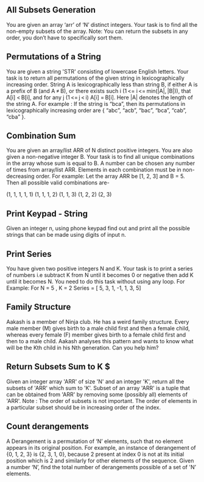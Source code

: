 ## All Subsets Generation
You are given an array ‘arr’ of ‘N’ distinct integers. Your task is to find all the non-empty subsets of the array.
Note: You can return the subsets in any order, you don’t have to specifically sort them.

## Permutations of a String
You are given a string 'STR' consisting of lowercase English letters. Your task is to return all permutations of the given string in lexicographically increasing order.
String A is lexicographically less than string B, if either A is a prefix of B (and A ≠ B), or there exists such i (1 <= i <= min(|A|, |B|)), that A[i] < B[i], and for any j (1 <= j < i) A[i] = B[i]. Here |A| denotes the length of the string A.
For example :
If the string is “bca”, then its permutations in lexicographically increasing order are { “abc”, “acb”, “bac”, “bca”, “cab”, “cba” }.

## Combination Sum
You are given an array/list ARR of N distinct positive integers. You are also given a non-negative integer B.
Your task is to find all unique combinations in the array whose sum is equal to B. A number can be chosen any number of times from array/list ARR.
Elements in each combination must be in non-decreasing order.
For example:
Let the array ARR be [1, 2, 3] and B = 5. Then all possible valid combinations are-

(1, 1, 1, 1, 1)
(1, 1, 1, 2)
(1, 1, 3)
(1, 2, 2)
(2, 3)

## Print Keypad - String
Given an integer n, using phone keypad find out and print all the possible strings that can be made using digits of input n.

## Print Series
You have given two positive integers N and K. Your task is to print a series of numbers i.e subtract K from N until it becomes 0 or negative then add K until it becomes N. You need to do this task without using any loop.
For Example:
For  N = 5 , K = 2 
Series = [ 5, 3, 1, -1, 1, 3, 5]

## Family Structure
Aakash is a member of Ninja club. He has a weird family structure. Every male member (M) gives birth to a male child first and then a female child, whereas every female (F) member gives birth to a female child first and then to a male child. Aakash analyses this pattern and wants to know what will be the Kth child in his Nth generation. Can you help him?

## Return Subsets Sum to K $
Given an integer array 'ARR' of size 'N' and an integer 'K', return all the subsets of 'ARR' which sum to 'K'.
Subset of an array 'ARR' is a tuple that can be obtained from 'ARR' by removing some (possibly all) elements of 'ARR'.
Note :
The order of subsets is not important. 
The order of elements in a particular subset should be in increasing order of the index.

## Count derangements
A Derangement is a permutation of ‘N’ elements, such that no element appears in its original position. For example, an instance of derangement of {0, 1, 2, 3} is {2, 3, 1, 0}, because 2 present at index 0 is not at its initial position which is 2 and similarly for other elements of the sequence.
Given a number ‘N’, find the total number of derangements possible of a set of 'N’ elements.
